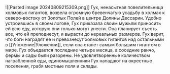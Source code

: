 ![[Pasted image 20240809215309.png]]
Гух, ненасытная повелительница холмовых гигантов, возвела огромную бревенчатую усадьбу в холмах к северо-востоку от Золотых Полей в центре Долины Дессарин. Удобно устроившись в своем логове, Гух приказала своим мужьям приносить ей всю еду, которую они только могут унести. Она планирует съесть все, что ей преподнесут, и вырасти до нереальных размеров. Гух верит, что боги наградят ее и превознесут холмовых гигантов над остальными в [[Уложение|Уложении]], если она станет самым большим гигантом в мире. Гух объедается последние четыре месяца, а соседние ранчо, фермы и сады были разорены. Не удовлетворенные количеством награбленной еды, единомышленники Гух нападают на окрестные поселения, грабя местные поля и склады.
